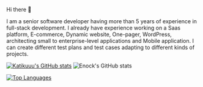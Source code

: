 Hi there 👋

I am a senior software developer having more than 5 years of experience in full-stack development. I already have experience working on a Saas platform, E-commerce, Dynamic website, One-pager, WordPress, architecting small to enterprise-level applications and Mobile application. I can create different test plans and test cases adapting to different kinds of projects.

[![Katikuuu's GitHub stats](https://github-readme-stats.vercel.app/api?username=katikuuu)](https://github.com/katikuuu/github-readme-stats)   ![Enock's GitHub stats](https://github-readme-stats.vercel.app/api?username=katikuuu&count_private=true)




[![Top Languages](https://github-readme-stats.vercel.app/api/top-langs/?username=katikuuu&langs_count=8)](https://github.com/katikuuu/github-readme-stats)


